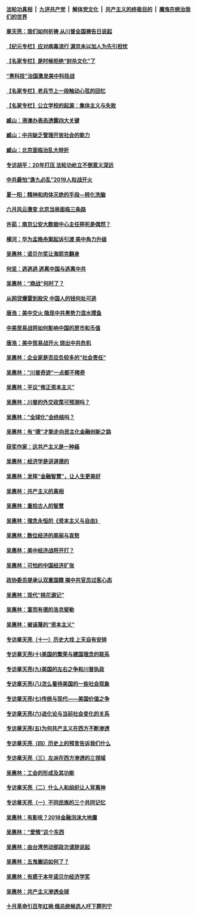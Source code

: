 ####  [法轮功真相](../../../../basic/blob/master/README.md?t=07031502) &nbsp;|&nbsp; [九评共产党](../../../../9ping.md/blob/master/README.md?t=07031502) &nbsp;|&nbsp; [解体党文化](../../../../jtdwh.md/blob/master/README.md?t=07031502)  &nbsp;|&nbsp; [共产主义的终极目的](../../../../gczydzjmd.md/blob/master/README.md?t=07031502) &nbsp;|&nbsp; [魔鬼在统治我们的世界](../../../../mgztzwmdsj.md/blob/master/README.md?t=07031502) 

#### [章天亮：我们如何祈祷 从川普全国祷告日说起](../pages/nsc423/n11944627.md?t=07031502) 

#### [【纪元专栏】应对病毒流行 渥京未以加人为先引担忧](../pages/nsc423/n11875714.md?t=07031502) 

#### [【名家专栏】是时候拒绝“封杀文化”了](../pages/nsc423/n11814093.md?t=07031502) 

#### [“黑科技”治国激发美中科技战](../pages/nsc423/n11638056.md?t=07031502) 

#### [【名家专栏】老兵节上一段触动心弦的回忆](../pages/nsc423/n11646016.md?t=07031502) 

#### [【名家专栏】公立学校的起源：集体主义与失败](../pages/nsc423/n11601833.md?t=07031502) 

#### [臧山：港澳办表态透露四大关键](../pages/nsc423/n11421628.md?t=07031502) 

#### [臧山：中共缺乏管理开放社会的能力](../pages/nsc423/n11407457.md?t=07031502) 

#### [臧山：北京面临治乱大转折](../pages/nsc423/n11406895.md?t=07031502) 

#### [专访胡平：20年打压 法轮功屹立不倒意义深远](../pages/nsc423/n11398800.md?t=07031502) 

#### [中共最怕“逢九必乱”2019人权战开火](../pages/nsc423/n11385248.md?t=07031502) 

#### [夏一阳：精神和肉体灭绝的手段—转化洗脑](../pages/nsc423/n11368250.md?t=07031502) 

#### [六月风云激变 北京当局面临三条路](../pages/nsc423/n11313668.md?t=07031502) 

#### [许茹：南京公安大数据中心主任猝死是偶然？](../pages/nsc423/n11064744.md?t=07031502) 

#### [横河：华为孟晚舟案起诉引渡 美中角力升级](../pages/nsc423/n11027230.md?t=07031502) 

#### [吴惠林：诺贝尔奖让海耶克翻身](../pages/nsc423/n10890049.md?t=07031502) 

#### [何坚：逃逃逃 逃离中国与逃离中共](../pages/nsc423/n10592891.md?t=07031502) 

#### [吴惠林：“商战”何时了？](../pages/nsc423/n10573558.md?t=07031502) 

#### [从网贷爆雷到股灾 中国人的钱何处可逃](../pages/nsc423/n10572800.md?t=07031502) 

#### [唐浩：美中交火 隐现中共黑势力混水摸鱼](../pages/nsc423/n10544040.md?t=07031502) 

#### [中美贸易战将如何影响中国的房市和币值](../pages/nsc423/n10543697.md?t=07031502) 

#### [唐浩：美中贸易战开火 烧出中共危机](../pages/nsc423/n10540126.md?t=07031502) 

#### [吴惠林：企业家是否应负较多的“社会责任”](../pages/nsc423/n10535022.md?t=07031502) 

#### [吴惠林：“川普奇迹”一点都不稀奇](../pages/nsc423/n10512808.md?t=07031502) 

#### [吴惠林：平议“修正资本主义”](../pages/nsc423/n10495724.md?t=07031502) 

#### [吴惠林：川普的外交政策可预测吗？](../pages/nsc423/n10462387.md?t=07031502) 

#### [吴惠林：“全球化”会终结吗？](../pages/nsc423/n10452838.md?t=07031502) 

#### [吴惠林：有“德”才能走向民主化金融创新之路](../pages/nsc423/n10432292.md?t=07031502) 

#### [获奖作家：这共产主义是一种癌](../pages/nsc423/n10431541.md?t=07031502) 

#### [吴惠林：经济学是讲道德的](../pages/nsc423/n10398014.md?t=07031502) 

#### [吴惠林：发挥“金融智慧”，让人生更美好](../pages/nsc423/n10375019.md?t=07031502) 

#### [吴惠林：共产主义的真相](../pages/nsc423/n10351394.md?t=07031502) 

#### [吴惠林：重拾古人的智慧](../pages/nsc423/n10337691.md?t=07031502) 

#### [吴惠林：理念永恒的《资本主义与自由》](../pages/nsc423/n10316274.md?t=07031502) 

#### [吴惠林：数位经济的美丽与哀愁](../pages/nsc423/n10292946.md?t=07031502) 

#### [吴惠林：美中经济战将开打？](../pages/nsc423/n10258825.md?t=07031502) 

#### [吴惠林：可怕的中国经济扩张](../pages/nsc423/n10219147.md?t=07031502) 

#### [政协委员提承认双重国籍 揭中共官员过客心态](../pages/nsc423/n10208809.md?t=07031502) 

#### [吴惠林：现代“桃花源记”](../pages/nsc423/n10185234.md?t=07031502) 

#### [吴惠林：富而有德的洛克斐勒](../pages/nsc423/n10142264.md?t=07031502) 

#### [吴惠林：被诬蔑的“资本主义”](../pages/nsc423/n10124816.md?t=07031502) 

#### [专访章天亮（十一）历史大戏 上天自有安排](../pages/nsc423/n10094905.md?t=07031502) 

#### [专访章天亮(十)美国的繁荣与建国理念的联系](../pages/nsc423/n10094899.md?t=07031502) 

#### [专访章天亮(九)美国的左右之争和川普执政](../pages/nsc423/n10094889.md?t=07031502) 

#### [专访章天亮(八)怎么看待美国的一些社会现象](../pages/nsc423/n10094857.md?t=07031502) 

#### [专访章天亮(七)传统与现代——美国价值之争](../pages/nsc423/n10093140.md?t=07031502) 

#### [专访章天亮(六)进化论与当前社会变化的关系](../pages/nsc423/n10092036.md?t=07031502) 

#### [专访章天亮(五)为何共产主义在西方不断渗透](../pages/nsc423/n10083620.md?t=07031502) 

#### [专访章天亮（四）历史上的预言告诉我们什么](../pages/nsc423/n10083606.md?t=07031502) 

#### [专访章天亮（三）左派在西方渗透的三领域](../pages/nsc423/n10081115.md?t=07031502) 

#### [吴惠林：工会的形成及其功能](../pages/nsc423/n10080633.md?t=07031502) 

#### [专访章天亮（二）什么人和组织让人背离神](../pages/nsc423/n10076637.md?t=07031502) 

#### [专访章天亮（一）不同民族的三个共同记忆](../pages/nsc423/n10074188.md?t=07031502) 

#### [吴惠林：有影呒？2018金融泡沫大地震](../pages/nsc423/n10040534.md?t=07031502) 

#### [吴惠林：“爱情”这个东西](../pages/nsc423/n10019423.md?t=07031502) 

#### [吴惠林：由台湾劳动部政次请辞说起](../pages/nsc423/n9979679.md?t=07031502) 

#### [吴惠林：五鬼搬运如何了？](../pages/nsc423/n9925338.md?t=07031502) 

#### [吴惠林：有感于本年诺贝尔经济学奖](../pages/nsc423/n9871883.md?t=07031502) 

#### [吴惠林：共产主义渗透全球](../pages/nsc423/n9812748.md?t=07031502) 

#### [十月革命引百年红祸 俄总统候选人吁下葬列宁](../pages/nsc423/n9810182.md?t=07031502) 

